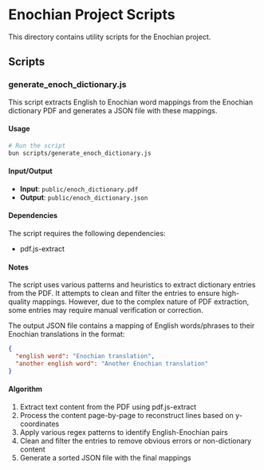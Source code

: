 # Enochian Project Scripts

This directory contains utility scripts for the Enochian project.

## Scripts

### generate_enoch_dictionary.js

This script extracts English to Enochian word mappings from the Enochian dictionary PDF and generates a JSON file with these mappings.

#### Usage

```bash
# Run the script
bun scripts/generate_enoch_dictionary.js
```

#### Input/Output

- **Input**: `public/enoch_dictionary.pdf`
- **Output**: `public/enoch_dictionary.json`

#### Dependencies

The script requires the following dependencies:

- pdf.js-extract

#### Notes

The script uses various patterns and heuristics to extract dictionary entries from the PDF. It attempts to clean and filter the entries to ensure high-quality mappings. However, due to the complex nature of PDF extraction, some entries may require manual verification or correction.

The output JSON file contains a mapping of English words/phrases to their Enochian translations in the format:

```json
{
  "english word": "Enochian translation",
  "another english word": "Another Enochian translation"
}
```

#### Algorithm

1. Extract text content from the PDF using pdf.js-extract
2. Process the content page-by-page to reconstruct lines based on y-coordinates
3. Apply various regex patterns to identify English-Enochian pairs
4. Clean and filter the entries to remove obvious errors or non-dictionary content
5. Generate a sorted JSON file with the final mappings

